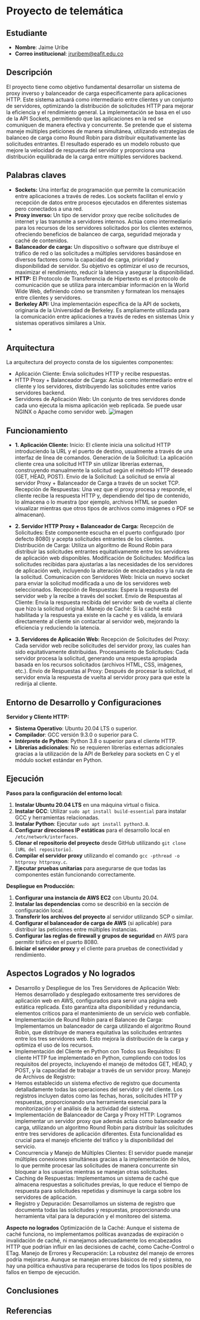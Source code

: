 # Proyecto de telemática


## Estudiante
* **Nombre**: Jaime Uribe
* **Correo institucional**: jruribem@eafit.edu.co

## Descripción
El proyecto tiene como objetivo fundamental desarrollar un sistema de proxy inverso y balanceador de carga específicamente para aplicaciones HTTP. Este sistema actuará como intermediario entre clientes y un conjunto de servidores, optimizando la distribución de solicitudes HTTP para mejorar la eficiencia y el rendimiento general. La implementación se basa en el uso de la API Sockets, permitiendo que las aplicaciones en la red se comuniquen de manera efectiva y concurrente. Se pretende que el sistema maneje múltiples peticiones de manera simultánea, utilizando estrategias de balanceo de carga como Round Robin para distribuir equitativamente las solicitudes entrantes. El resultado esperado es un modelo robusto que mejore la velocidad de respuesta del servidor y proporciona una distribución equilibrada de la carga entre múltiples servidores backend.

## Palabras claves
* **Sockets:** Una interfaz de programación que permite la comunicación entre aplicaciones a través de redes. Los sockets facilitan el envío y recepción de datos entre procesos ejecutados en diferentes sistemas pero conectados a una red.
* **Proxy inverso:** Un tipo de servidor proxy que recibe solicitudes de internet y las transmite a servidores internos. Actúa como intermediario para los recursos de los servidores solicitados por los clientes externos, ofreciendo beneficios de balanceo de carga, seguridad mejorada y caché de contenidos.
* **Balanceador de carga:** Un dispositivo o software que distribuye el tráfico de red o las solicitudes a múltiples servidores basándose en diversos factores como la capacidad de carga, prioridad y disponibilidad de servidor. Su objetivo es optimizar el uso de recursos, maximizar el rendimiento, reducir la latencia y asegurar la disponibilidad.
* **HTTP:** El Protocolo de Transferencia de Hipertexto es el protocolo de comunicación que se utiliza para intercambiar información en la World Wide Web, definiendo cómo se transmiten y formatean los mensajes entre clientes y servidores.
* **Berkeley API:** Una implementación específica de la API de sockets, originaria de la Universidad de Berkeley. Es ampliamente utilizada para la comunicación entre aplicaciones a través de redes en sistemas Unix y sistemas operativos similares a Unix.
* 
## Arquitectura
La arquitectura del proyecto consta de los siguientes componentes:
* Aplicación Cliente: Envía solicitudes HTTP y recibe respuestas.
* HTTP Proxy + Balanceador de Carga: Actúa como intermediario entre el cliente y los servidores, distribuyendo las solicitudes entre varios servidores backend.
* Servidores de Aplicación Web: Un conjunto de tres servidores donde cada uno ejecuta la misma aplicación web replicada. Se puede usar NGINX o Apache como servidor web.
  ![imagen](https://github.com/jruribem10/proyecto1/assets/73508381/7e1ce35e-e627-41bc-a088-f2c45c4bc94d)

## Funcionamiento
* **1. Aplicación Cliente:**
Inicio: El cliente inicia una solicitud HTTP introduciendo la URL y el puerto de destino, usualmente a través de una interfaz de línea de comandos.
Generación de la Solicitud: La aplicación cliente crea una solicitud HTTP sin utilizar librerías externas, construyendo manualmente la solicitud según el método HTTP deseado (GET, HEAD, POST).
Envío de la Solicitud: La solicitud se envía al servidor Proxy + Balanceador de Carga a través de un socket TCP.
Recepción de Respuestas: Una vez que el proxy procesa y responde, el cliente recibe la respuesta HTTP y, dependiendo del tipo de contenido, lo almacena o lo muestra (por ejemplo, archivos HTML se pueden visualizar mientras que otros tipos de archivos como imágenes o PDF se almacenan).
* **2. Servidor HTTP Proxy + Balanceador de Carga:**
Recepción de Solicitudes: Este componente escucha en el puerto configurado (por defecto 8080) y acepta solicitudes entrantes de los clientes.
Distribución de Carga: Utiliza un algoritmo de Round Robin para distribuir las solicitudes entrantes equitativamente entre los servidores de aplicación web disponibles.
Modificación de Solicitudes: Modifica las solicitudes recibidas para ajustarlas a las necesidades de los servidores de aplicación web, incluyendo la alteración de encabezados y la ruta de la solicitud.
Comunicación con Servidores Web: Inicia un nuevo socket para enviar la solicitud modificada a uno de los servidores web seleccionados.
Recepción de Respuestas: Espera la respuesta del servidor web y la recibe a través del socket.
Envío de Respuestas al Cliente: Envía la respuesta recibida del servidor web de vuelta al cliente que hizo la solicitud original.
Manejo de Caché: Si la caché está habilitada y la respuesta ya existe en la caché y es válida, la enviará directamente al cliente sin contactar al servidor web, mejorando la eficiencia y reduciendo la latencia.

* **3. Servidores de Aplicación Web:**
Recepción de Solicitudes del Proxy: Cada servidor web recibe solicitudes del servidor proxy, las cuales han sido equitativamente distribuidas.
Procesamiento de Solicitudes: Cada servidor procesa la solicitud, generando una respuesta apropiada basada en los recursos solicitados (archivos HTML, CSS, imágenes, etc.).
Envío de Respuestas al Proxy: Después de procesar la solicitud, el servidor envía la respuesta de vuelta al servidor proxy para que este la redirija al cliente.


## Entorno de Desarrollo y Configuraciones
**Servidor y Cliente HTTP:**
- **Sistema Operativo**: Ubuntu 20.04 LTS o superior.
- **Compilador**: GCC versión 9.3.0 o superior para C.
- **Intérprete de Python**: Python 3.8 o superior para el cliente HTTP.
- **Librerías adicionales**: No se requieren librerías externas adicionales gracias a la utilización de la API de Berkeley para sockets en C y el módulo socket estándar en Python.

## Ejecución
**Pasos para la configuración del entorno local:**
1. **Instalar Ubuntu 20.04 LTS** en una máquina virtual o física.
2. **Instalar GCC**: Utilizar `sudo apt install build-essential` para instalar GCC y herramientas relacionadas.
3. **Instalar Python**: Ejecutar `sudo apt install python3.8`.
4. **Configurar direcciones IP estáticas** para el desarrollo local en `/etc/network/interfaces`.
5. **Clonar el repositorio del proyecto** desde GitHub utilizando `git clone [URL del repositorio]`.
6. **Compilar el servidor proxy** utilizando el comando `gcc -pthread -o httproxy httproxy.c`.
7. **Ejecutar pruebas unitarias** para asegurarse de que todas las componentes están funcionando correctamente.

**Despliegue en Producción:**
1. **Configurar una instancia de AWS EC2** con Ubuntu 20.04.
2. **Instalar las dependencias** como se describió en la sección de configuración local.
3. **Transferir los archivos del proyecto** al servidor utilizando SCP o similar.
4. **Configurar el balanceador de carga de AWS** (si aplicable) para distribuir las peticiones entre múltiples instancias.
5. **Configurar las reglas de firewall y grupos de seguridad** en AWS para permitir tráfico en el puerto 8080.
6. **Iniciar el servidor proxy** y el cliente para pruebas de conectividad y rendimiento.



## **Aspectos Logrados y No logrados**
* Desarrollo y Despliegue de los Tres Servidores de Aplicación Web:
Hemos desarrollado y desplegado exitosamente tres servidores de aplicación web en AWS, configurados para servir una página web estática replicada. Esto garantiza alta disponibilidad y redundancia, elementos críticos para el mantenimiento de un servicio web confiable.
* Implementación de Round Robin para el Balanceo de Carga:
Implementamos un balanceador de carga utilizando el algoritmo Round Robin, que distribuye de manera equitativa las solicitudes entrantes entre los tres servidores web. Esto mejora la distribución de la carga y optimiza el uso de los recursos.
* Implementación del Cliente en Python con Todos sus Requisitos:
El cliente HTTP fue implementado en Python, cumpliendo con todos los requisitos del proyecto, incluyendo el manejo de métodos GET, HEAD, y POST, y la capacidad de trabajar a través de un servidor proxy.
Manejo de Archivos de Registro:
* Hemos establecido un sistema efectivo de registro que documenta detalladamente todas las operaciones del servidor y del cliente. Los registros incluyen datos como las fechas, horas, solicitudes HTTP y respuestas, proporcionando una herramienta esencial para la monitorización y el análisis de la actividad del sistema.
* Implementación de Balanceador de Carga y Proxy HTTP:
Logramos implementar un servidor proxy que además actúa como balanceador de carga, utilizando un algoritmo Round Robin para distribuir las solicitudes entre tres servidores de aplicación diferentes. Esta funcionalidad es crucial para el manejo eficiente del tráfico y la disponibilidad del servicio.
* Concurrencia y Manejo de Múltiples Clientes:
El servidor puede manejar múltiples conexiones simultáneas gracias a la implementación de hilos, lo que permite procesar las solicitudes de manera concurrente sin bloquear a los usuarios mientras se manejan otras solicitudes.
* Caching de Respuestas:
Implementamos un sistema de caché que almacena respuestas a solicitudes previas, lo que reduce el tiempo de respuesta para solicitudes repetidas y disminuye la carga sobre los servidores de aplicación.
* Registro y Depuración:
Desarrollamos un sistema de registro que documenta todas las solicitudes y respuestas, proporcionando una herramienta vital para la depuración y el monitoreo del sistema.

**Aspecto no logrados**
Optimización de la Caché:
Aunque el sistema de caché funciona, no implementamos políticas avanzadas de expiración o invalidación de caché, ni manejamos adecuadamente los encabezados HTTP que podrían influir en las decisiones de caché, como Cache-Control o ETag.
Manejo de Errores y Recuperación:
La robustez del manejo de errores podría mejorarse. Aunque se manejan errores básicos de red y sistema, no hay una política exhaustiva para recuperarse de todos los tipos posibles de fallos en tiempo de ejecución.
## **Conclusiones**

## **Referencias**
